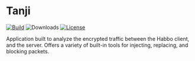 # Tanji
[![Build](https://github.com/ArachisH/Tanji/actions/workflows/build.yaml/badge.svg?branch=develop)](https://github.com/ArachisH/Tanji/actions/workflows/build.yaml)
![Downloads](https://img.shields.io/github/downloads/ArachisH/Tanji/total?label=Total%20Downloads)
[![License](https://img.shields.io/github/license/ArachisH/Eavesdrop?label=License)](https://github.com/ArachisH/Tanji/blob/develop/LICENSE)

Application built to analyze the encrypted traffic between the Habbo client, and the server. Offers a variety of built-in tools for injecting, replacing, and blocking packets.